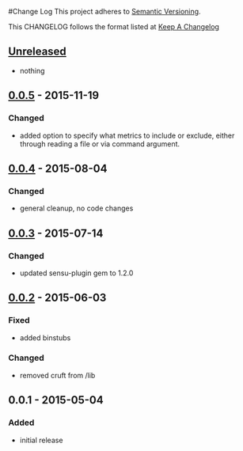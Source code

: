 #Change Log
This project adheres to [Semantic Versioning](http://semver.org/).

This CHANGELOG follows the format listed at [Keep A Changelog](http://keepachangelog.com/)

## [Unreleased]
- nothing

## [0.0.5] - 2015-11-19
### Changed
- added option to specify what metrics to include or exclude,
  either through reading a file or via command argument.

## [0.0.4] - 2015-08-04
### Changed
- general cleanup, no code changes

## [0.0.3] - 2015-07-14
### Changed
- updated sensu-plugin gem to 1.2.0

## [0.0.2] - 2015-06-03
### Fixed
- added binstubs

### Changed
- removed cruft from /lib

## 0.0.1 - 2015-05-04
### Added
- initial release

[Unreleased]: https://github.com/sensu-plugins/sensu-plugins-riak/compare/0.0.5...HEAD
[0.0.5]: https://github.com/sensu-plugins/sensu-plugins-riak/compare/0.0.4...0.0.5 
[0.0.4]: https://github.com/sensu-plugins/sensu-plugins-riak/compare/0.0.3...0.0.4
[0.0.3]: https://github.com/sensu-plugins/sensu-plugins-riak/compare/0.0.2...0.0.3
[0.0.2]: https://github.com/sensu-plugins/sensu-plugins-riak/compare/0.0.1...0.0.2
